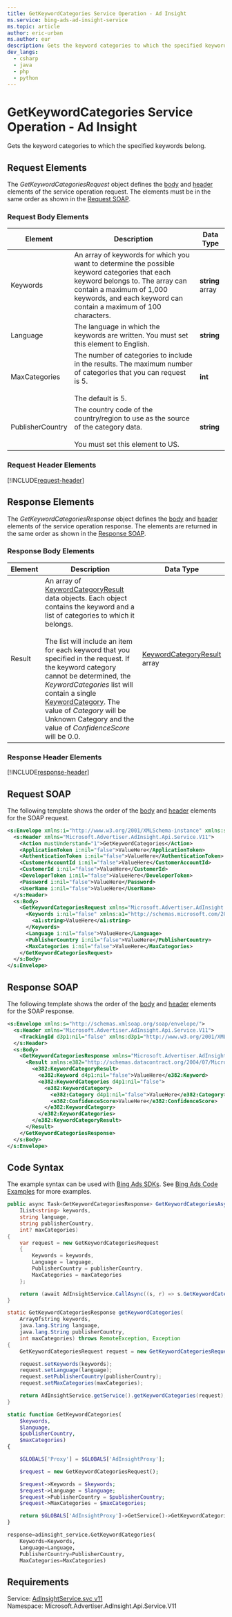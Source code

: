 ```yaml
---
title: GetKeywordCategories Service Operation - Ad Insight
ms.service: bing-ads-ad-insight-service
ms.topic: article
author: eric-urban
ms.author: eur
description: Gets the keyword categories to which the specified keywords belong.
dev_langs: 
  - csharp
  - java
  - php
  - python
---
```

# GetKeywordCategories Service Operation - Ad Insight
Gets the keyword categories to which the specified keywords belong.

## <a name="request"></a>Request Elements
The *GetKeywordCategoriesRequest* object defines the [body](#request-body) and [header](#request-header) elements of the service operation request. The elements must be in the same order as shown in the [Request SOAP](#request-soap). 

### <a name="request-body"></a>Request Body Elements

|Element|Description|Data Type|
|-----------|---------------|-------------|
|<a name="keywords"></a>Keywords|An array of keywords for which you want to determine the possible keyword categories that each keyword belongs to. The array can contain a maximum of 1,000 keywords, and each keyword can contain a maximum of 100 characters.|**string** array|
|<a name="language"></a>Language|The language in which the keywords are written. You must set this element to English.|**string**|
|<a name="maxcategories"></a>MaxCategories|The number of categories to include in the results. The maximum number of categories that you can request is 5.<br /><br />The default is 5.|**int**|
|<a name="publishercountry"></a>PublisherCountry|The country code of the country/region to use as the source of the category data.<br /><br /> You must set this element to US.|**string**|

### <a name="request-header"></a>Request Header Elements
[!INCLUDE[request-header](./includes/request-header.md)]

## <a name="response"></a>Response Elements
The *GetKeywordCategoriesResponse* object defines the [body](#response-body) and [header](#response-header) elements of the service operation response. The elements are returned in the same order as shown in the [Response SOAP](#response-soap).

### <a name="response-body"></a>Response Body Elements

|Element|Description|Data Type|
|-----------|---------------|-------------|
|<a name="result"></a>Result|An array of [KeywordCategoryResult](/bingads/ad-insight-service/keywordcategoryresult.md) data objects. Each object contains the keyword and a list of categories to which it belongs.<br /><br />The list will include an item for each keyword that you specified in the request. If the keyword category cannot be determined, the *KeywordCategories* list will contain a single [KeywordCategory](/bingads/ad-insight-service/keywordcategory.md). The value of *Category* will be Unknown Category and the value of *ConfidenceScore* will be 0.0.|[KeywordCategoryResult](keywordcategoryresult.md) array|

### <a name="response-header"></a>Response Header Elements
[!INCLUDE[response-header](./includes/response-header.md)]

## <a name="request-soap"></a>Request SOAP
The following template shows the order of the [body](#request-body) and [header](#request-header) elements for the SOAP request.

```xml
<s:Envelope xmlns:i="http://www.w3.org/2001/XMLSchema-instance" xmlns:s="http://schemas.xmlsoap.org/soap/envelope/">
  <s:Header xmlns="Microsoft.Advertiser.AdInsight.Api.Service.V11">
    <Action mustUnderstand="1">GetKeywordCategories</Action>
    <ApplicationToken i:nil="false">ValueHere</ApplicationToken>
    <AuthenticationToken i:nil="false">ValueHere</AuthenticationToken>
    <CustomerAccountId i:nil="false">ValueHere</CustomerAccountId>
    <CustomerId i:nil="false">ValueHere</CustomerId>
    <DeveloperToken i:nil="false">ValueHere</DeveloperToken>
    <Password i:nil="false">ValueHere</Password>
    <UserName i:nil="false">ValueHere</UserName>
  </s:Header>
  <s:Body>
    <GetKeywordCategoriesRequest xmlns="Microsoft.Advertiser.AdInsight.Api.Service.V11">
      <Keywords i:nil="false" xmlns:a1="http://schemas.microsoft.com/2003/10/Serialization/Arrays">
        <a1:string>ValueHere</a1:string>
      </Keywords>
      <Language i:nil="false">ValueHere</Language>
      <PublisherCountry i:nil="false">ValueHere</PublisherCountry>
      <MaxCategories i:nil="false">ValueHere</MaxCategories>
    </GetKeywordCategoriesRequest>
  </s:Body>
</s:Envelope>
```

## <a name="response-soap"></a>Response SOAP
The following template shows the order of the [body](#response-body) and [header](#response-header) elements for the SOAP response.

```xml
<s:Envelope xmlns:s="http://schemas.xmlsoap.org/soap/envelope/">
  <s:Header xmlns="Microsoft.Advertiser.AdInsight.Api.Service.V11">
    <TrackingId d3p1:nil="false" xmlns:d3p1="http://www.w3.org/2001/XMLSchema-instance">ValueHere</TrackingId>
  </s:Header>
  <s:Body>
    <GetKeywordCategoriesResponse xmlns="Microsoft.Advertiser.AdInsight.Api.Service.V11">
      <Result xmlns:e382="http://schemas.datacontract.org/2004/07/Microsoft.BingAds.Advertiser.AdInsight.Api.DataContract.V11.Entity" d4p1:nil="false" xmlns:d4p1="http://www.w3.org/2001/XMLSchema-instance">
        <e382:KeywordCategoryResult>
          <e382:Keyword d4p1:nil="false">ValueHere</e382:Keyword>
          <e382:KeywordCategories d4p1:nil="false">
            <e382:KeywordCategory>
              <e382:Category d4p1:nil="false">ValueHere</e382:Category>
              <e382:ConfidenceScore>ValueHere</e382:ConfidenceScore>
            </e382:KeywordCategory>
          </e382:KeywordCategories>
        </e382:KeywordCategoryResult>
      </Result>
    </GetKeywordCategoriesResponse>
  </s:Body>
</s:Envelope>
```

## <a name="example"></a>Code Syntax
The example syntax can be used with [Bing Ads SDKs](/bingads/guides/client-libraries.md). See [Bing Ads Code Examples](/bingads/guides/code-examples.md) for more examples.
```csharp
public async Task<GetKeywordCategoriesResponse> GetKeywordCategoriesAsync(
	IList<string> keywords,
	string language,
	string publisherCountry,
	int? maxCategories)
{
	var request = new GetKeywordCategoriesRequest
	{
		Keywords = keywords,
		Language = language,
		PublisherCountry = publisherCountry,
		MaxCategories = maxCategories
	};

	return (await AdInsightService.CallAsync((s, r) => s.GetKeywordCategoriesAsync(r), request));
}
```
```java
static GetKeywordCategoriesResponse getKeywordCategories(
	ArrayOfstring keywords,
	java.lang.String language,
	java.lang.String publisherCountry,
	int maxCategories) throws RemoteException, Exception
{
	GetKeywordCategoriesRequest request = new GetKeywordCategoriesRequest();

	request.setKeywords(keywords);
	request.setLanguage(language);
	request.setPublisherCountry(publisherCountry);
	request.setMaxCategories(maxCategories);

	return AdInsightService.getService().getKeywordCategories(request);
}
```
```php
static function GetKeywordCategories(
	$keywords,
	$language,
	$publisherCountry,
	$maxCategories)
{

	$GLOBALS['Proxy'] = $GLOBALS['AdInsightProxy'];

	$request = new GetKeywordCategoriesRequest();

	$request->Keywords = $keywords;
	$request->Language = $language;
	$request->PublisherCountry = $publisherCountry;
	$request->MaxCategories = $maxCategories;

	return $GLOBALS['AdInsightProxy']->GetService()->GetKeywordCategories($request);
}
```
```python
response=adinsight_service.GetKeywordCategories(
	Keywords=Keywords,
	Language=Language,
	PublisherCountry=PublisherCountry,
	MaxCategories=MaxCategories)
```

## Requirements
Service: [AdInsightService.svc v11](https://adinsight.api.bingads.microsoft.com/Api/Advertiser/AdInsight/v11/AdInsightService.svc)  
Namespace: Microsoft.Advertiser.AdInsight.Api.Service.V11  

